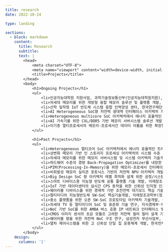 ```yaml
---
title: research
date: 2022-10-24

type: landing

sections:
  - block: markdown
    content:
      title: Research
      subtitle: 
      text: |
        <head>
            <meta charset="UTF-8">
            <meta name="viewport" content="width=device-width, initial-scale=1.0">
            <title>Projects</title>
        </head>
        <body>
            <h1>Ongoing Projects</h1>
            <ul>
                <li>인공지능대학원 지원사업, 과학기술정보통신부(인공지능대학원지원), 2019.04. ~ 2023.12.</li>
                <li>차세대 메모리를 위한 개방형 융합 메모리 솔루션 및 플랫폼 개발, 산업통상자원부(차세대지능형반도체기술개발사업), 2020.04. ~ 2023.12.</li>
                <li>산학 밀착형 IoT 반도체 시스템 융합 인력양성 센터, 한국연구재단(시스템반도체전문인력육성사업), 2020.04. ~ 2025.12.</li>
                <li>AI Heterogeneous SoC향 저전력 광대역 인터페이스 아키텍처 개발, 삼성전자(산학협력사업), 2020.09. ~ 2025.09.</li>
                <li>Heterogeneous multicore SoC 아키텍처에서 에너지 효율적인 트래픽 관리를 위한 NoC 구조 연구, 삼성전자(산학협력사업), 2023.03. ~ 2024.02.</li>
                <li>AI 가속기를 위한 CXL/DDR5 기반 메모리 서버시스템 솔루션 개발, 산업통상자원부(민관공동투자반도체고급인력양성사업), 2023.04. ~ 2025.12.</li>
                <li>이기종 멀티프로세서의 메모리-프로세서간 데이터 아톰을 위한 확장형 인터커넥트 연구, 한국연구재단(첨단분야 혁신융합대학사업), 2023.03. ~ 2024.02.</li>
            </ul>

            <h1>Past Projects</h1>
            <ul>
                <li>Heterogeneous 멀티코어 SoC 아키텍처에서 에너지 효율적인 트래픽 관리를 위한 NoC 구조 연구, 삼성전자(산학협력사업), 2023.03. ~ 2023.02.</li>
                <li>상변화 메모리 기반 인 스토리지 프로세싱 아키텍처의 시스템 수준 설계 및 검증 기술 개발, 산업통상자원부(미래성장동력사업), 2020.04. ~ 2022.12.</li>
                <li>차세대 메모리를 위한 메모리 서버시스템 및 시스템 아키텍처 기술개발, 산업통상자원부(전자정보디바이스산업원천기술개발사업), 2017.7. ~ 2021.12.</li>
                <li>하드웨어 수준의 경량 Back-Propagation Optimizer를 내장한 FPGA 기반 NPU 아키텍처 개발, 삼성전자(산학협력사업), 2020.06. ~ 2020.12.</li>
                <li>PIM(Processing-In-Memory)을 위한 메모리-프로세서 인터페이스 아키텍처, 삼성전자(산학협력사업), 2018.07. ~ 2020.06.</li>
                <li>비휘발성 메모리 실리콘 포토닉스 기반의 저전력 NPU 아키텍처 개발, 삼성전자(산학협력사업), 2019.05. ~ 2019.12.</li>
                <li>Big Design SoC 향 아키텍처 레벨 최적화 설계 위한 공정/시스템 특성 모델 기반 기법 개발, 삼성전자(산학협력사업), 2018.06. ~ 2019.03.</li>
                <li>스마트 디바이스용 지능형 반도체 공통 플랫폼 기술 개발, 미래창조과학부(정보통신·방송 연구개발사업), 2016.4. ~ 2018.12.</li>
                <li>IoT 기반 데이터센터의 실시간 CPS 동작을 위한 신뢰성 인지형 인지과 기술 연구, 한국연구재단(인공지능 개인기초연구지원사업), 2015.11. ~ 2018.10.</li>
                <li>웨어러블 디바이스를 위한 경제적 기반 조전전력 대기모드 핵심 기술개발, 산업통상자원부(산업현장핵심기술수시개발사업), 2015.09 ~ 2016.08.</li>
                <li>멀티미디어 지능형반도체 SW-SoC 핵심기술개발, 미래창조과학부(정보통신기술인력양성), 2015.01 ~ 2016.12.</li>
                <li>중소 플랫폼을 위한 오픈 SW-SoC 프로토타입 아키텍처 기술개발, 산업통상자원부(기술료지원사업), 2014.05 ~ 2015.04.</li>
                <li>차세대 TV 등 멀티미디어 SoC 및 표준화 기술 연구, 지식경제부·미래창조과학부(정보통신기술인력양성), 2011.07 ~ 2014.12.</li>
                <li>NoC 기반 SoC를 위한 AMBA 버스 호환 IP 네트워크 인터페이스 및 라우터 설계, (주)코메스테, 2013.08 ~ 2013.12.</li>
                <li>CMOS 이미지 센서의 초감 모듈르 고려한 저전력 컬러 필터 설계 기술 개발, SK 하이닉스, 2013.10 ~ 2014.09.</li>
                <li>웨어러블 향을 위한 저전력 NoC 구조 연구, 삼성전자 무선사업부, 2013.05 ~ 2013.06.</li>
                <li>열차 제어시스템을 위한 고 신뢰성 단일 칩 운용체계 개발, 한국전자통신연구원, 2010.10 ~ 2013.09.</li>
            </ul>
        </body>
    design:
      columns: '1'
---
```



